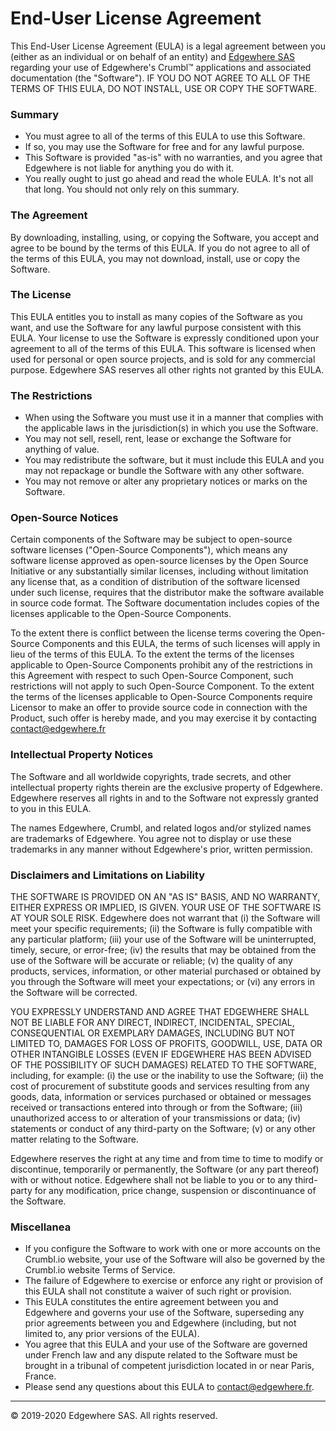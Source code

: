 # End-User License Agreement

This End-User License Agreement (EULA) is a legal agreement between you (either as an individual or on behalf of an entity) and [Edgewhere SAS](https://www.edgewhere.fr) regarding your use of Edgewhere's Crumbl&trade; applications and associated documentation (the "Software"). IF YOU DO NOT AGREE TO ALL OF THE TERMS OF THIS EULA, DO NOT INSTALL, USE OR COPY THE SOFTWARE.

### Summary

* You must agree to all of the terms of this EULA to use this Software.
* If so, you may use the Software for free and for any lawful purpose.
* This Software is provided "as-is" with no warranties, and you agree that Edgewhere is not liable for anything you do with it.
* You really ought to just go ahead and read the whole EULA. It's not all that long. You should not only rely on this summary.


### The Agreement

By downloading, installing, using, or copying the Software, you accept and agree to be bound by the terms of this EULA. If you do not agree to all of the terms of this EULA, you may not download, install, use or copy the Software.


### The License

This EULA entitles you to install as many copies of the Software as you want, and use the Software for any lawful purpose consistent with this EULA. Your license to use the Software is expressly conditioned upon your agreement to all of the terms of this EULA. This software is licensed when used for personal or open source projects, and is sold for any commercial purpose. Edgewhere SAS reserves all other rights not granted by this EULA.


### The Restrictions

* When using the Software you must use it in a manner that complies with the applicable laws in the jurisdiction(s) in which you use the Software.
* You may not sell, resell, rent, lease or exchange the Software for anything of value.
* You may redistribute the software, but it must include this EULA and you may not repackage or bundle the Software with any other software.
* You may not remove or alter any proprietary notices or marks on the Software.


### Open-Source Notices

Certain components of the Software may be subject to open-source software licenses ("Open-Source Components"), which means any software license approved as open-source licenses by the Open Source Initiative or any substantially similar licenses, including without limitation any license that, as a condition of distribution of the software licensed under such license, requires that the distributor make the software available in source code format. The Software documentation includes copies of the licenses applicable to the Open-Source Components.

To the extent there is conflict between the license terms covering the Open-Source Components and this EULA, the terms of such licenses will apply in lieu of the terms of this EULA. To the extent the terms of the licenses applicable to Open-Source Components prohibit any of the restrictions in this Agreement with respect to such Open-Source Component, such restrictions will not apply to such Open-Source Component. To the extent the terms of the licenses applicable to Open-Source Components require Licensor to make an offer to provide source code in connection with the Product, such offer is hereby made, and you may exercise it by contacting [contact@edgewhere.fr](mailto:contact@edgewhere.fr)


### Intellectual Property Notices

The Software and all worldwide copyrights, trade secrets, and other intellectual property rights therein are the exclusive property of Edgewhere. Edgewhere reserves all rights in and to the Software not expressly granted to you in this EULA.

The names Edgewhere, Crumbl, and related logos and/or stylized names are trademarks of Edgewhere. You agree not to display or use these trademarks in any manner without Edgewhere's prior, written permission.


### Disclaimers and Limitations on Liability

THE SOFTWARE IS PROVIDED ON AN "AS IS" BASIS, AND NO WARRANTY, EITHER EXPRESS OR IMPLIED, IS GIVEN. YOUR USE OF THE SOFTWARE IS AT YOUR SOLE RISK. Edgewhere does not warrant that (i) the Software will meet your specific requirements; (ii) the Software is fully compatible with any particular platform; (iii) your use of the Software will be uninterrupted, timely, secure, or error-free; (iv) the results that may be obtained from the use of the Software will be accurate or reliable; (v) the quality of any products, services, information, or other material purchased or obtained by you through the Software will meet your expectations; or (vi) any errors in the Software will be corrected.

YOU EXPRESSLY UNDERSTAND AND AGREE THAT EDGEWHERE SHALL NOT BE LIABLE FOR ANY DIRECT, INDIRECT, INCIDENTAL, SPECIAL, CONSEQUENTIAL OR EXEMPLARY DAMAGES, INCLUDING BUT NOT LIMITED TO, DAMAGES FOR LOSS OF PROFITS, GOODWILL, USE, DATA OR OTHER INTANGIBLE LOSSES (EVEN IF EDGEWHERE HAS BEEN ADVISED OF THE POSSIBILITY OF SUCH DAMAGES) RELATED TO THE SOFTWARE, including, for example: (i) the use or the inability to use the Software; (ii) the cost of procurement of substitute goods and services resulting from any goods, data, information or services purchased or obtained or messages received or transactions entered into through or from the Software; (iii) unauthorized access to or alteration of your transmissions or data; (iv) statements or conduct of any third-party on the Software; (v) or any other matter relating to the Software.

Edgewhere reserves the right at any time and from time to time to modify or discontinue, temporarily or permanently, the Software (or any part thereof) with or without notice. Edgewhere shall not be liable to you or to any third-party for any modification, price change, suspension or discontinuance of the Software.


### Miscellanea

* If you configure the Software to work with one or more accounts on the Crumbl.io website, your use of the Software will also be governed by the Crumbl.io website Terms of Service.
* The failure of Edgewhere to exercise or enforce any right or provision of this EULA shall not constitute a waiver of such right or provision.
* This EULA constitutes the entire agreement between you and Edgewhere and governs your use of the Software, superseding any prior agreements between you and Edgewhere (including, but not limited to, any prior versions of the EULA).
* You agree that this EULA and your use of the Software are governed under French law and any dispute related to the Software must be brought in a tribunal of competent jurisdiction located in or near Paris, France.
* Please send any questions about this EULA to [contact@edgewhere.fr](mailto:contact@edgewhere.fr).


<hr />
&copy; 2019-2020 Edgewhere SAS. All rights reserved.